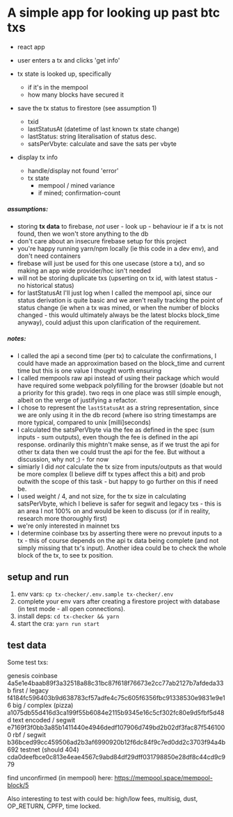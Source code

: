 
# A simple app for looking up past btc txs

- react app
- user enters a tx and clicks 'get info'
- tx state is looked up, specifically
	- if it's in the mempool
	- how many blocks have secured it
- save the tx status to firestore (see assumption 1)
	- txid
	- lastStatusAt (datetime of last known tx state change)
	- lastStatus: string literalisation of status desc.
	- satsPerVbyte: calculate and save the sats per vbyte 

- display tx info
	- handle/display not found 'error'
	- tx state
		- mempool / mined variance
		- if mined; confirmation-count


##### assumptions:

- storing **tx data** to firebase, *not* user - look up - behaviour ie if a tx is not found, then we won't store anything to the db
- don't care about an insecure firebase setup for this project
- you're happy running yarn/npm locally (ie this code in a dev env), and don't need containers
- firebase will just be used for this one usecase (store a tx), and so making an app wide provider/hoc isn't needed
- will not be storing duplicate txs (upserting on tx id, with latest status - no historical status)
- for lastStatusAt I'll just log when I called the mempool api, since our status derivation is quite basic and we aren't really tracking the point of status change (ie when a tx was mined, or when the number of blocks changed - this would ultimately always be the latest blocks block_time anyway), could adjust this upon clarification of the requirement.

##### notes:

- I called the api a second time (per tx) to calculate the confirmations, I could have made an approximation based on the block_time and current time but this is one value I thought worth ensuring
- I called mempools raw api instead of using their package which would have required some webpack polyfilling for the browser (doable but not a priority for this grade). two reqs in one place was still simple enough, albeit on the verge of justifying a refactor.
- I chose to represent the `lastStatusAt` as a string representation, since we are only using it in the db record (where iso string timestamps are more typical, compared to unix [milli]seconds)
- I calculated the satsPerVbyte via the fee as defined in the spec (sum inputs - sum outputs), even though the fee is defined in the api response. ordinarily this mightn't make sense, as if we trust the api for other tx data then we could trust the api for the fee. But without a discussion, why not ;) - for now
- simiarly I did *not* calculate the tx size from inputs/outputs as that would be more complex (I believe diff tx types affect this a bit) and prob outwith the scope of this task - but happy to go further on this if need be.
- I used weight / 4, and not size, for the tx size in calculating satsPerVbyte, which I believe is safer for segwit and legacy txs - this is an area I not 100% on and would be keen to discuss (or if in reality, research more thoroughly first)
- we're only interested in mainnet txs
- I determine coinbase txs by asserting there were no prevout inputs to a tx - this of course depends on the api tx data being complete (and not simply missing that tx's input). Another idea could be to check the whole block of the tx, to see tx position.


## setup and run

1. env vars: `cp tx-checker/.env.sample tx-checker/.env`
2. complete your env vars after creating a firestore project with database (in test mode - all open connections).
3. install deps: `cd tx-checker && yarn`
4. start the cra: `yarn run start`

## test data

Some test txs:

genesis coinbase 4a5e1e4baab89f3a32518a88c31bc87f618f76673e2cc77ab2127b7afdeda33b
first / legacy f4184fc596403b9d638783cf57adfe4c75c605f6356fbc91338530e9831e9e16
big / complex (pizza) a1075db55d416d3ca199f55b6084e2115b9345e16c5cf302fc80e9d5fbf5d48d
text encoded / segwit e7169f3f0bb3a85b1411440e4946dedf107906d749bd2b02df3fac87f5461000
rbf / segwit b36bced99cc459506ad2b3af6990920b12f6dc84f9c7ed0dd2c3703f94a4b692
testnet (should 404) cda0deefbce0c813e4eae4567c9abd84df29dff031798850e28df8c44cd9c979

find unconfirmed (in mempool) here: https://mempool.space/mempool-block/5

Also interesting to test with could be: high/low fees, multisig, dust, OP_RETURN, CPFP, time locked.